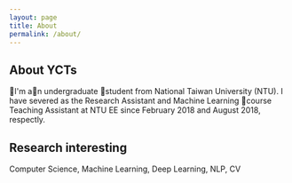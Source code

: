 ```yaml
---
layout: page
title: About
permalink: /about/
---
```


## About YCTs

I'm an undergraduate student from National Taiwan University (NTU). I have severed as the Research Assistant and Machine Learning course Teaching Assistant at NTU EE since February 2018 and August 2018, respectly.

## Research interesting
Computer Science, Machine Learning, Deep Learning, NLP, CV 
